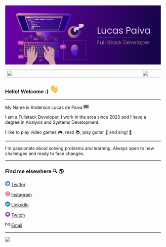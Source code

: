 
![capa github](https://github.com/andersonlucasp/andersonlucasp/blob/main/images/Capa_github.png)  


<center>
  <table>
    <tr>
        <td><img width="425px" align="left" src="https://github-readme-stats.vercel.app/api/top-langs/?username=andersonlucasp&hide=html&layout=compact&theme=buefy" /></td>
        <td><img width="515px" align="left" src="https://github-readme-stats.vercel.app/api?username=andersonlucasp&theme=buefy"/></td>
    </tr>   
  </table>
</center>  

### Hello! Welcome :) <img src="https://github.com/andersonlucasp/andersonlucasp/blob/main/images/Hi.gif" width="30px">

---
My Name is Anderson Lucas de Paiva <img src="https://github.com/andersonlucasp/andersonlucasp/blob/main/images/brazil.png" width="16"></img>

I am a Fullstack Developer, I work in the area since 2020 and I have a degree in Analysis and Systems Development.

I like to play video games 🎮, read  :books:, play guitar :guitar: and sing! :microphone:
 
---

I'm passionate about solving problems and learning. Always open to new challenges and ready to face changes.

---

### Find me elsewhere :mag: 🌎 

<a href="https://twitter.com/luquezaki"><img src="https://github.com/andersonlucasp/andersonlucasp/blob/main/images/twitter.png" width="16"></img></a> [Twitter](https://twitter.com/luquezaki)   

<a href="https://www.instagram.com/luquezaki/"><img src="https://github.com/andersonlucasp/andersonlucasp/blob/main/images/instagram.png" width="16"></img></a> [Instagram](https://www.instagram.com/luquezaki)  

<a href="https://www.linkedin.com/in/andersonlucasp"><img src="https://github.com/andersonlucasp/andersonlucasp/blob/main/images/linkedin.png" width="16"></img></a> [LinkedIn](https://www.linkedin.com/in/andersonlucasp)

<a href="https://www.twitch.tv/luquezaki"><img src="https://github.com/andersonlucasp/andersonlucasp/blob/main/images/twitch.png" width="16"></img></a> [Twitch](https://www.twitch.tv/luquezaki)  

<a href="mailto:andersonlucaspz@gmail.com"><img src="https://github.com/andersonlucasp/andersonlucasp/blob/main/images/gmail.png" width="16"></img></a> [Email](mailto:andersonlucaspz@gmail.com)  

---  

![](https://komarev.com/ghpvc/?username=andersonlucasp&color=blue&style=flat)

